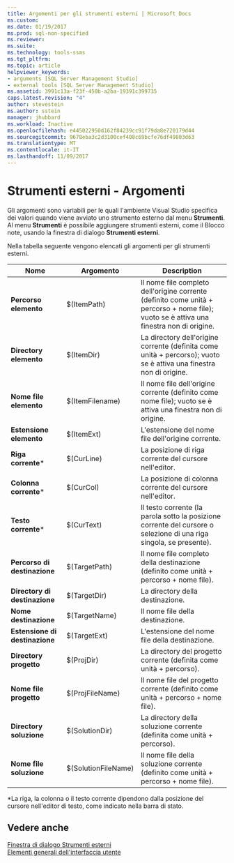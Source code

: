```yaml
---
title: Argomenti per gli strumenti esterni | Microsoft Docs
ms.custom: 
ms.date: 01/19/2017
ms.prod: sql-non-specified
ms.reviewer: 
ms.suite: 
ms.technology: tools-ssms
ms.tgt_pltfrm: 
ms.topic: article
helpviewer_keywords:
- arguments [SQL Server Management Studio]
- external tools [SQL Server Management Studio]
ms.assetid: 3991c13a-f23f-450b-a2ba-19391c399735
caps.latest.revision: "4"
author: stevestein
ms.author: sstein
manager: jhubbard
ms.workload: Inactive
ms.openlocfilehash: e445022950d162f84239cc91f79da8e720179d44
ms.sourcegitcommit: 9678eba3c2d3100cef408c69bcfe76df49803d63
ms.translationtype: MT
ms.contentlocale: it-IT
ms.lasthandoff: 11/09/2017
---
```

# <a name="arguments-for-external-tools"></a>Strumenti esterni - Argomenti
Gli argomenti sono variabili per le quali l'ambiente Visual Studio specifica dei valori quando viene avviato uno strumento esterno dal menu **Strumenti**. Al menu **Strumenti** è possibile aggiungere strumenti esterni, come il Blocco note, usando la finestra di dialogo **Strumenti esterni**.  
  
Nella tabella seguente vengono elencati gli argomenti per gli strumenti esterni.  
  
|Nome|Argomento|Description|  
|--------|------------|---------------|  
|**Percorso elemento**|$(ItemPath)|Il nome file completo dell'origine corrente (definito come unità + percorso + nome file); vuoto se è attiva una finestra non di origine.|  
|**Directory elemento**|$(ItemDir)|La directory dell'origine corrente (definita come unità + percorso); vuoto se è attiva una finestra non di origine.|  
|**Nome file elemento**|$(ItemFilename)|Il nome file dell'origine corrente (definito come nome file); vuoto se è attiva una finestra non di origine.|  
|**Estensione elemento**|$(ItemExt)|L'estensione del nome file dell'origine corrente.|  
|**Riga corrente***|$(CurLine)|La posizione di riga corrente del cursore nell'editor.|  
|**Colonna corrente***|$(CurCol)|La posizione di colonna corrente del cursore nell'editor.|  
|**Testo corrente***|$(CurText)|Il testo corrente (la parola sotto la posizione corrente del cursore o selezione di una riga singola, se presente).|  
|**Percorso di destinazione**|$(TargetPath)|Il nome file completo della destinazione (definito come unità + percorso + nome file).|  
|**Directory di destinazione**|$(TargetDir)|La directory della destinazione.|  
|**Nome destinazione**|$(TargetName)|Il nome file della destinazione.|  
|**Estensione di destinazione**|$(TargetExt)|L'estensione del nome file della destinazione.|  
|**Directory progetto**|$(ProjDir)|La directory del progetto corrente (definita come unità + percorso).|  
|**Nome file progetto**|$(ProjFileName)|Il nome file del progetto corrente (definito come unità + percorso + nome file).|  
|**Directory soluzione**|$(SolutionDir)|La directory della soluzione corrente (definita come unità + percorso).|  
|**Nome file soluzione**|$(SolutionFileName)|Il nome file della soluzione corrente (definito come unità + percorso + nome file).|  
  
*La riga, la colonna o il testo corrente dipendono dalla posizione del cursore nell'editor di testo, come indicato nella barra di stato.  
  
## <a name="see-also"></a>Vedere anche  
[Finestra di dialogo Strumenti esterni](../ssms/external-tools-dialog-box.md)  
[Elementi generali dell'interfaccia utente](../ssms/general-user-interface-elements.md)  
  
